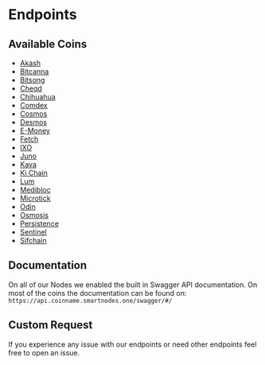 # Endpoints
 ## Available Coins
 * [Akash](akash)
 * [Bitcanna](bitcanna)
 * [Bitsong](bitsong)
 * [Cheqd](cheqd)
 * [Chihuahua](chihuahua)
 * [Comdex](comdex)
 * [Cosmos](cosmos)
 * [Desmos](desmos)
 * [E-Money](e-money)
 * [Fetch](fetch)
 * [IXO](ixo)
 * [Juno](juno)
 * [Kava](kava)
 * [Ki Chain](kichain)
 * [Lum](lum)
 * [Medibloc](medibloc)
 * [Microtick](microtick)
 * [Odin](odin)
 * [Osmosis](osmosis)
 * [Persistence](persistence)
 * [Sentinel](sentinel)
 * [Sifchain](sifchain)

## Documentation
On all of our Nodes we enabled the built in Swagger API documentation. On most of the coins the documentation can be found on:
`https://api.coinname.smartnodes.one/swagger/#/`

## Custom Request

If you experience any issue with our endpoints or need other endpoints feel free to open an issue. 

